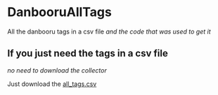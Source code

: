 # DanbooruAllTags
All the danbooru tags in a csv file *and the code that was used to get it*


## If you just need the tags in a csv file 
*no need to download the collector*

Just download the [all_tags.csv](https://github.com/Smallsan/Danbooru-Tag-List-Collector/blob/main/all_tags.csv)


